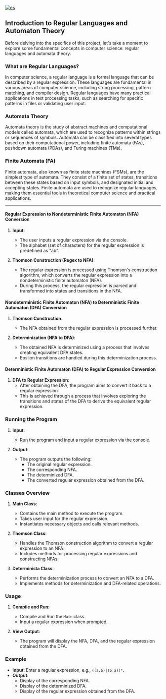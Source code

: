 [![es](https://img.shields.io/badge/lang-es-yellow.svg)](./README.md)

## Introduction to Regular Languages and Automaton Theory

Before delving into the specifics of this project, let's take a moment to explore some fundamental concepts in computer science: regular languages and automata theory.

### What are Regular Languages?

In computer science, a regular language is a formal language that can be described by a regular expression. These languages are fundamental in various areas of computer science, including string processing, pattern matching, and compiler design. Regular languages have many practical applications in text processing tasks, such as searching for specific patterns in files or validating user input.

### Automata Theory

Automata theory is the study of abstract machines and computational models called automata, which are used to recognize patterns within strings or sequences of symbols. Automata can be classified into several types based on their computational power, including finite automata (FAs), pushdown automata (PDAs), and Turing machines (TMs).

### Finite Automata (FA)

Finite automata, also known as finite state machines (FSMs), are the simplest type of automata. They consist of a finite set of states, transitions between these states based on input symbols, and designated initial and accepting states. Finite automata are used to recognize regular languages, making them essential tools in theoretical computer science and practical applications.


---

#### Regular Expression to Nondeterministic Finite Automaton (NFA) Conversion
1. **Input**: 
   - The user inputs a regular expression via the console.
   - The alphabet (set of characters) for the regular expression is predefined as "ab".

2. **Thomson Construction (Regex to NFA)**:
   - The regular expression is processed using Thomson's construction algorithm, which converts the regular expression into a nondeterministic finite automaton (NFA).
   - During this process, the regular expression is parsed and transformed into states and transitions in the NFA.

#### Nondeterministic Finite Automaton (NFA) to Deterministic Finite Automaton (DFA) Conversion
1. **Thomson Construction**:
   - The NFA obtained from the regular expression is processed further.
   
2. **Determinization (NFA to DFA)**:
   - The obtained NFA is determinized using a process that involves creating equivalent DFA states.
   - Epsilon transitions are handled during this determinization process.

#### Deterministic Finite Automaton (DFA) to Regular Expression Conversion
1. **DFA to Regular Expression**:
   - After obtaining the DFA, the program aims to convert it back to a regular expression.
   - This is achieved through a process that involves exploring the transitions and states of the DFA to derive the equivalent regular expression.

### Running the Program
1. **Input**:
   - Run the program and input a regular expression via the console.
   
2. **Output**:
   - The program outputs the following:
     - The original regular expression.
     - The corresponding NFA.
     - The determinized DFA.
     - The converted regular expression obtained from the DFA.

### Classes Overview
1. **Main Class**:
   - Contains the main method to execute the program.
   - Takes user input for the regular expression.
   - Instantiates necessary objects and calls relevant methods.

2. **Thomson Class**:
   - Handles the Thomson construction algorithm to convert a regular expression to an NFA.
   - Includes methods for processing regular expressions and constructing NFAs.

3. **Determinista Class**:
   - Performs the determinization process to convert an NFA to a DFA.
   - Implements methods for determinization and DFA-related operations.

### Usage
1. **Compile and Run**:
   - Compile and Run the `Main` class.
   - Input a regular expression when prompted.
   
2. **View Output**:
   - The program will display the NFA, DFA, and the regular expression obtained from the DFA.

### Example
- **Input**: Enter a regular expression, e.g., `((a.b)|(b.a))*`.
- **Output**:
  - Display of the corresponding NFA.
  - Display of the determinized DFA.
  - Display of the regular expression obtained from the DFA.